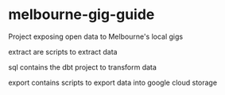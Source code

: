 # melbourne-gig-guide
Project exposing open data to Melbourne's local gigs

extract are scripts to extract data

sql contains the dbt project to transform data

export contains scripts to export data into google cloud storage
